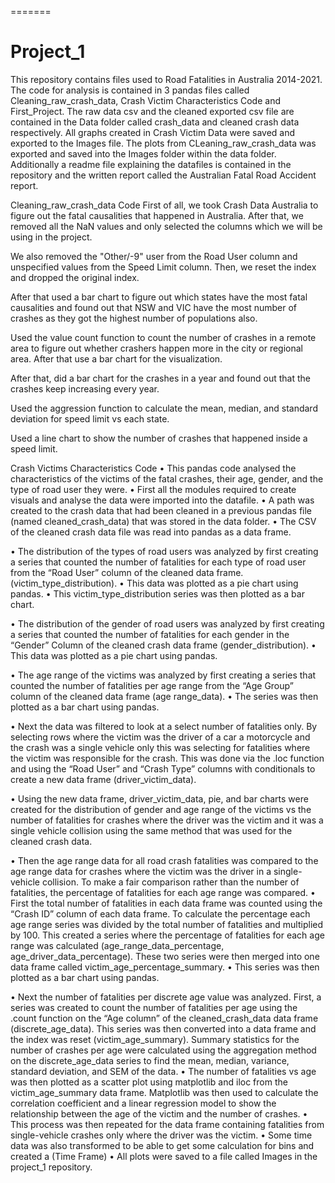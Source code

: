 
=======
# Project_1
This repository contains files used to Road Fatalities in Australia 2014-2021. The code for analysis is contained in 3 pandas files called Cleaning_raw_crash_data, Crash Victim Characteristics Code and First_Project. The raw data csv and the cleaned exported csv file are contained in the Data folder called crash_data and cleaned crash data respectively. All graphs created in Crash Victim Data were saved and exported to the Images file. The plots from CLeaning_raw_crash_data was exported and saved into the Images folder within the data folder. Additionally a readme file explaining the datafiles is contained in the repository and the written report called the Australian Fatal Road Accident report.


Cleaning_raw_crash_data Code
First of all, we took Crash Data Australia to figure out the fatal causalities that happened in Australia. After that, we removed all the NaN values and only selected the columns which we will be using in the project.

We also removed the "Other/-9" user from the Road User column and unspecified values from the Speed Limit column. Then, we reset the index and dropped the original index.

After that used a bar chart to figure out which states have the most fatal causalities and found out that NSW and VIC have the most number of crashes as they got the highest number of populations also.

Used the value count function to count the number of crashes in a remote area to figure out whether crashers happen more in the city or regional area. After that use a bar chart for the visualization.

After that, did a bar chart for the crashes in a year and found out that the crashes keep increasing every year.

Used the aggression function to calculate the mean, median, and standard deviation for speed limit vs each state.

Used a line chart to show the number of crashes that happened inside a speed limit.

Crash Victims Characteristics Code 
•	This pandas code analysed the characteristics of the victims of the fatal crashes, their age, gender, and the type of road user they were. 
•	First all the modules required to create visuals and analyse the data were imported into the datafile. 
•	A path was created to the crash data that had been cleaned in a previous pandas file (named cleaned_crash_data) that was stored in the data folder. 
•	The CSV of the cleaned crash data file was read into pandas as a data frame. 

•	The distribution of the types of road users was analyzed by first creating a series that counted the number of fatalities for each type of road user from the “Road User” column of the cleaned data frame. (victim_type_distribution).
•	This data was plotted as a pie chart using pandas. 
•	This victim_type_distribution series was then plotted as a bar chart. 

•	The distribution of the gender of road users was analyzed by first creating a series that counted the number of fatalities for each gender in the “Gender” Column of the cleaned crash data frame (gender_distribution).
•	This data was plotted as a pie chart using pandas. 

•	The age range of the victims was analyzed by first creating a series that counted the number of fatalities per age range from the “Age Group” column of the cleaned data frame  (age range_data).
•	The series was then plotted as a bar chart using pandas. 

•	Next the data was filtered to look at a select number of fatalities only. By selecting rows where the victim was the driver of a car a motorcycle and the crash was a single vehicle only this was selecting for fatalities where the victim was responsible for the crash. This was done via the .loc function and using the “Road User” and “Crash Type” columns with conditionals to create a new data frame (driver_victim_data). 

•	Using the new data frame, driver_victim_data, pie, and bar charts were created for the distribution of gender and age range of the victims vs the number of fatalities for crashes where the driver was the victim and it was a single vehicle collision using the same method that was used for the cleaned crash data. 


•	Then the age range data for all road crash fatalities was compared to the age range data for crashes where the victim was the driver in a single-vehicle collision. To make a fair comparison rather than the number of fatalities, the percentage of fatalities for each age range was compared. 
•	First the total number of fatalities in each data frame was counted using the “Crash ID” column of each data frame. To calculate the percentage each age range series was divided by the total number of fatalities and multiplied by 100. This created a series where the percentage of fatalities for each age range was calculated (age_range_data_percentage, age_driver_data_percentage). These two series were then merged into one data frame called victim_age_percentage_summary. 
•	This series was then plotted as a bar chart using pandas.

•	Next the number of fatalities per discrete age value was analyzed. First, a series was created to count the number of fatalities per age using the .count function on the “Age column” of the cleaned_crash_data data frame  (discrete_age_data). This series was then converted into a data frame and the index was reset (victim_age_summary). Summary statistics for the number of crashes per age were calculated using the aggregation method on the discrete_age_data series to find the mean, median, variance, standard deviation, and SEM of the data.
•	The number of fatalities vs age was then plotted as a scatter plot using matplotlib and iloc from the victim_age_summary data frame. Matplotlib was then used to calculate the correlation coefficient and a linear regression model to show the relationship between the age of the victim and the number of crashes.
•	This process was then repeated for the data frame containing fatalities from single-vehicle crashes only where the driver was the victim. 
•	Some time data was also transformed to be able to get some calculation for bins and created a (Time Frame) 
•	All plots were saved to a file called Images in the project_1 repository. 



